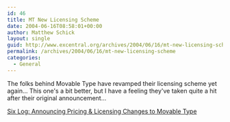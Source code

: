 ```yaml
---
id: 46
title: MT New Licensing Scheme
date: 2004-06-16T08:58:01+00:00
author: Matthew Schick
layout: single
guid: http://www.excentral.org/archives/2004/06/16/mt-new-licensing-scheme/
permalink: /archives/2004/06/16/mt-new-licensing-scheme
categories:
  - General
---
```

The folks behind Movable Type have revamped their licensing scheme yet again...  This one's a bit better, but I have a feeling they've taken quite a hit after their original announcement...

<a href="http://www.sixapart.com/log/2004/06/announcing_pric.shtml">Six Log: Announcing Pricing & Licensing Changes to Movable Type</a>
